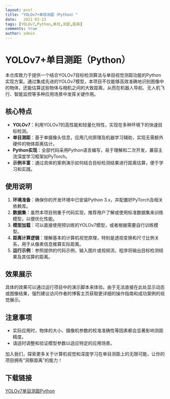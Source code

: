 ```yaml
---
layout: post
title: "YOLOv7+单目测距（Python）"
date:   2021-03-23
tags: [YOLOv7,Python,单目,测距,距离]
comments: true
author: admin
---
```

# YOLOv7+单目测距（Python）

本仓库致力于提供一个结合YOLOv7目标检测算法与单目视觉测距功能的Python实现方案。通过集成先进的YOLOv7模型，本项目不仅能够高效准确地识别图像中的物体，还能估算这些物体与相机之间的大致距离，从而在机器人导航、无人机飞行、智能监控等多种应用场景中发挥关键作用。

## 核心特点

- **YOLOv7**：利用YOLOv7的高性能和轻量化特性，实现在多种环境下的快速目标检测。
- **单目测距**：基于单摄像头信息，应用几何原理及机器学习辅助，实现无需额外硬件的物体距离估计。
- **Python实现**：全部代码采用Python语言编写，易于理解和二次开发，兼容主流深度学习框架如PyTorch。
- **示例丰富**：通过具体的案例演示如何结合目标检测结果进行距离估算，便于学习和实践。
  
## 使用说明

1. **环境准备**：确保你的开发环境中已安装Python 3.x，并配置好PyTorch及相关依赖库。
2. **数据集**：虽然本项目侧重于代码实现，推荐用户了解或使用标准数据集来训练模型，以便优化性能。
3. **模型加载**：可以直接使用预训练的YOLOv7模型，或者根据需要自行训练模型。
4. **距离计算逻辑**：理解基本的计算机视觉原理，特别是透视变换和尺寸比例关系，用于从像素信息推算实际距离。
5. **运行示例**：参照提供的代码示例，输入图片或视频流，程序将输出目标检测结果及其估算的距离。

## 效果展示

具体的效果可以通过运行项目中的演示脚本来体验。由于无法直接在此处显示动态或图像结果，强烈建议访问作者的博客主页获取更详细的操作指南和成功案例的视觉展示。

## 注意事项

- 实际应用时，物体的大小、摄像机参数的校准准确性等因素都会显著影响测距精度。
- 请适时调整和验证模型参数以适应特定的应用场景。

加入我们，探索更多关于计算机视觉和深度学习在单目测距上的无限可能，让你的项目拥有“洞察距离”的能力！

## 下载链接

[YOLOv7单目测距Python](https://pan.quark.cn/s/c4ce2fdc8bf1)